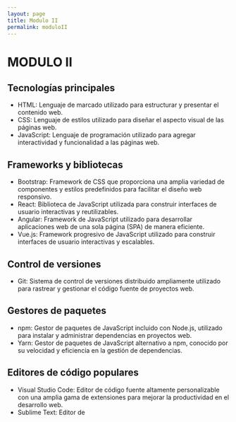 ```yaml
---
layout: page
title: Modulo II
permalink: moduloII
---
```

# MODULO II

## Tecnologías principales

- HTML: Lenguaje de marcado utilizado para estructurar y presentar el contenido web.
- CSS: Lenguaje de estilos utilizado para diseñar el aspecto visual de las páginas web.
- JavaScript: Lenguaje de programación utilizado para agregar interactividad y funcionalidad a las páginas web.

## Frameworks y bibliotecas

- Bootstrap: Framework de CSS que proporciona una amplia variedad de componentes y estilos predefinidos para facilitar el diseño web responsivo.
- React: Biblioteca de JavaScript utilizada para construir interfaces de usuario interactivas y reutilizables.
- Angular: Framework de JavaScript utilizado para desarrollar aplicaciones web de una sola página (SPA) de manera eficiente.
- Vue.js: Framework progresivo de JavaScript utilizado para construir interfaces de usuario interactivas y escalables.

## Control de versiones

- Git: Sistema de control de versiones distribuido ampliamente utilizado para rastrear y gestionar el código fuente de proyectos web.

## Gestores de paquetes

- npm: Gestor de paquetes de JavaScript incluido con Node.js, utilizado para instalar y administrar dependencias en proyectos web.
- Yarn: Gestor de paquetes de JavaScript alternativo a npm, conocido por su velocidad y eficiencia en la gestión de dependencias.

## Editores de código populares

- Visual Studio Code: Editor de código fuente altamente personalizable con una amplia gama de extensiones para mejorar la productividad en el desarrollo web.
- Sublime Text: Editor de
